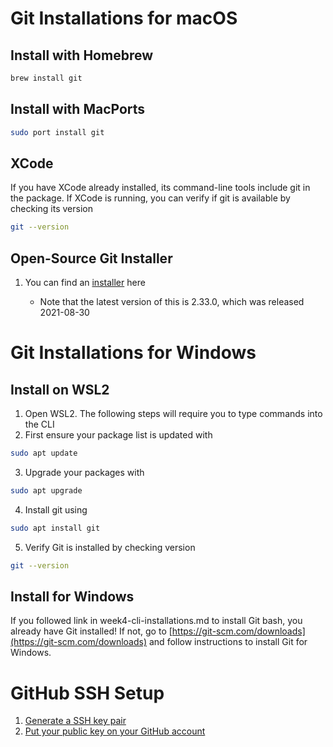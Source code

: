 # Git Installations for macOS

## Install with Homebrew

```bash
brew install git
```

## Install with MacPorts

```bash
sudo port install git
```

## XCode

If you have XCode already installed, its command-line tools include git in the package.
If XCode is running, you can verify if git is available by checking its version

```bash
git --version
```

## Open-Source Git Installer

1. You can find an [installer](https://sourceforge.net/projects/git-osx-installer/files/) here

   - Note that the latest version of this is 2.33.0, which was released 2021-08-30


# Git Installations for Windows

## Install on WSL2

1. Open WSL2. The following steps will require you to type commands into the CLI
2. First ensure your package list is updated with
```bash
sudo apt update
```
3. Upgrade your packages with
```bash
sudo apt upgrade
```
4. Install git using
```bash
sudo apt install git
```
5. Verify Git is installed by checking version
```bash
git --version
```

## Install for Windows

If you followed link in week4-cli-installations.md to install Git bash, you already have Git installed!
If not, go to [https://git-scm.com/downloads](https://git-scm.com/downloads) and follow instructions to install Git for Windows.


# GitHub SSH Setup

1. [Generate a SSH key pair](https://docs.github.com/en/authentication/connecting-to-github-with-ssh/generating-a-new-ssh-key-and-adding-it-to-the-ssh-agent)
2. [Put your public key on your GitHub account](https://docs.github.com/en/authentication/connecting-to-github-with-ssh/adding-a-new-ssh-key-to-your-github-account)
